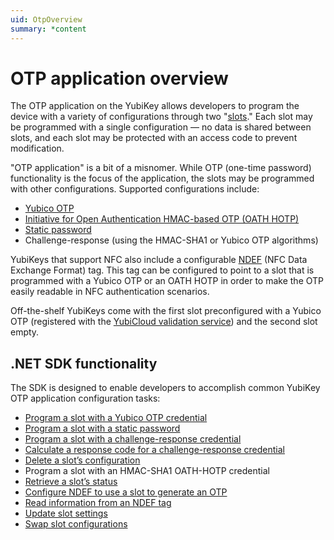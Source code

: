 ```yaml
---
uid: OtpOverview
summary: *content
---
```


<!-- Copyright 2021 Yubico AB

Licensed under the Apache License, Version 2.0 (the "License");
you may not use this file except in compliance with the License.
You may obtain a copy of the License at

    http://www.apache.org/licenses/LICENSE-2.0

Unless required by applicable law or agreed to in writing, software
distributed under the License is distributed on an "AS IS" BASIS,
WITHOUT WARRANTIES OR CONDITIONS OF ANY KIND, either express or implied.
See the License for the specific language governing permissions and
limitations under the License. -->

# OTP application overview


The OTP application on the YubiKey allows developers to program the device with a variety of configurations through two "[slots](xref:OtpSlots)." Each slot may be programmed with a single configuration — no data is shared between slots, and each slot may be protected with an access code to prevent modification.

"OTP application" is a bit of a misnomer. While OTP (one-time password) functionality is the focus of the application, the slots may be programmed with other configurations. Supported configurations include:

- [Yubico OTP](xref:OtpYubicoOtp)
- [Initiative for Open Authentication HMAC-based OTP (OATH HOTP)](xref:OtpHotp)
- [Static password](xref:OtpStaticPassword)
- Challenge-response (using the HMAC-SHA1 or Yubico OTP algorithms)

YubiKeys that support NFC also include a configurable [NDEF](xref:OtpNdef) (NFC Data Exchange Format) tag. This tag can be configured to point to a slot that is programmed with a Yubico OTP or an OATH HOTP in order to make the OTP easily readable in NFC authentication scenarios.

Off-the-shelf YubiKeys come with the first slot preconfigured with a Yubico OTP (registered with the [YubiCloud validation service](https://www.yubico.com/products/yubicloud/)) and the second slot empty.


## .NET SDK functionality

The SDK is designed to enable developers to accomplish common YubiKey OTP application configuration tasks:

- [Program a slot with a Yubico OTP credential](xref:OtpProgramYubicoOTP)
- [Program a slot with a static password](xref:OtpProgramStaticPassword)
- [Program a slot with a challenge-response credential](xref:OtpProgramChallengeResponse)
- [Calculate a response code for a challenge-response credential](xref:OtpCalcChallengeResponseCode)
- [Delete a slot’s configuration](xref:OtpDeleteSlotConfig)
- Program a slot with an HMAC-SHA1 OATH-HOTP credential
- [Retrieve a slot’s status](xref:OtpRetrieveSlotStatus)
- [Configure NDEF to use a slot to generate an OTP](xref:OtpConfigureNDEF)
- [Read information from an NDEF tag](xref:OtpReadNDEF)
- [Update slot settings](xref:OtpUpdateSlot)
- [Swap slot configurations](xref:OtpSwapSlot)
